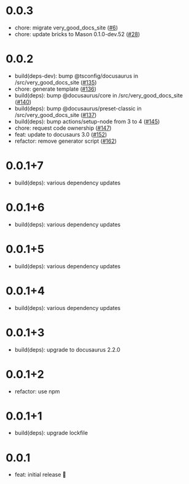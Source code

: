 # 0.0.3

- chore: migrate very_good_docs_site ([#6](https://github.com/VeryGoodOpenSource/very_good_templates/pull/6))
- chore: update bricks to Mason 0.1.0-dev.52 ([#28](https://github.com/VeryGoodOpenSource/very_good_templates/pull/28))

# 0.0.2

- build(deps-dev): bump @tsconfig/docusaurus in /src/very_good_docs_site ([#135](https://github.com/VeryGoodOpenSource/very_good_docs_site/pull/135))
- chore: generate template ([#136](https://github.com/VeryGoodOpenSource/very_good_docs_site/pull/136))
- build(deps): bump @docusaurus/core in /src/very_good_docs_site ([#140](https://github.com/VeryGoodOpenSource/very_good_docs_site/pull/140))
- build(deps): bump @docusaurus/preset-classic in /src/very_good_docs_site ([#137](https://github.com/VeryGoodOpenSource/very_good_docs_site/pull/137))
- build(deps): bump actions/setup-node from 3 to 4 ([#145](https://github.com/VeryGoodOpenSource/very_good_docs_site/pull/145))
- chore: request code ownership ([#147](https://github.com/VeryGoodOpenSource/very_good_docs_site/pull/147))
- feat: update to docusaurs 3.0 ([#152](https://github.com/VeryGoodOpenSource/very_good_docs_site/pull/152))
- refactor: remove generator script ([#162](https://github.com/VeryGoodOpenSource/very_good_docs_site/pull/162))

# 0.0.1+7

- build(deps): various dependency updates

# 0.0.1+6

- build(deps): various dependency updates

# 0.0.1+5

- build(deps): various dependency updates

# 0.0.1+4

- build(deps): various dependency updates

# 0.0.1+3

- build(deps): upgrade to docusaurus 2.2.0

# 0.0.1+2

- refactor: use npm

# 0.0.1+1

- build(deps): upgrade lockfile

# 0.0.1

- feat: initial release 🎉
